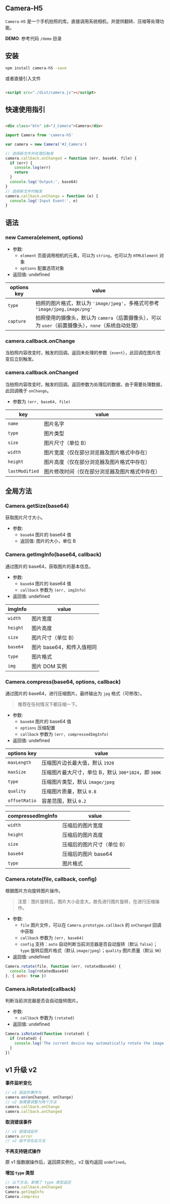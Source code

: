 ## Camera-H5

`Camera-H5` 是一个手机拍照的库。直接调用系统相机，并提供翻转、压缩等处理功能。

**DEMO**: 参考代码 `/demo` 目录

## 安装

```bash
npm install camera-h5 -save
```

或者直接引入文件

```html

<script src="./dist/camera.js"></script>
```

## 快速使用指引

```html

<div class="btn" id="J_Camera">Camera</div>
```

```js
import Camera from 'camera-h5'

var camera = new Camera('#J_Camera')

// 选择新文件并处理后触发
camera.callback.onChanged = function (err, base64, file) {
  if (err) {
    console.log(err)
    return
  }
  console.log('Output:', base64)
}
// 选择新文件时触发
camera.callback.onChange = function (e) {
  console.log('Input Event:', e)
}
```

## 语法

### new Camera(element, options)

* 参数:
    * `element` 页面调用相机的元素，可以为 `string`，也可以为 `HTMLElement` 对象
    * `options` 配置选项对象
* 返回值: undefined

| options key | value                                                         |
|-------------|---------------------------------------------------------------|
| `type`      | 拍照的图片格式，默认为 `'image/jpeg'`，多格式可参考 `'image/jpeg,image/png'`    |
| `capture`   | 拍照使用的摄像头，默认为 `camera`（后置摄像头），可以为 `user`（前置摄像头），`none`（系统自动处理） |

### camera.callback.onChange

当拍照内容改变时，触发的回调。返回未处理的参数（`event`），此回调在图片改变后立刻触发。

### camera.callback.onChanged

当拍照内容改变时，触发的回调。返回参数为处理后的数据，由于需要处理数据，此回调晚于 `onChange`。

* 参数为 `(err, base64, file)`

| key            | value                   |
|----------------|-------------------------|
| `name`         | 图片名字                    |
| `type`         | 图片类型                    |
| `size`         | 图片尺寸（单位 B）              |
| `width`        | 图片宽度（仅在部分浏览器及图片格式中存在）   |
| `height`       | 图片高度（仅在部分浏览器及图片格式中存在）   |
| `lastModified` | 图片修改时间（仅在部分浏览器及图片格式中存在） |

## 全局方法

### Camera.getSize(base64)

获取图片尺寸大小。

* 参数:
    * `base64` 图片的 base64 值
    * 返回值: 图片的大小，单位 B

### Camera.getImgInfo(base64, callback)

通过图片的 base64，获取图片的基本信息。

* 参数:
    * `base64` 图片的 base64 值
    * `callback` 参数为 `(err, imgInfo)`
* 返回值: undefined

| imgInfo  | value            |
|----------|------------------|
| `width`  | 图片宽度             |
| `height` | 图片高度             |
| `size`   | 图片尺寸（单位 B）       |
| `base64` | 图片 base64，和传入值相同 |
| `type`   | 图片格式             |
| `img`    | 图片 DOM 实例        |

### Camera.compress(base64, options, callback)

通过图片的 base64，进行压缩图片。最终输出为 `jpg` 格式（可修改）。

> 推荐在任何情况下都压缩一下。

* 参数:
    * `base64` 图片的 base64 值
    * `options` 压缩配置
    * `callback` 参数为 `(err, compressedImgInfo)`
* 返回值: undefined

| options key   | value                                |
|---------------|--------------------------------------|
| `maxLength`   | 压缩图片边长最大值，默认 `1920`                  |
| `maxSize`     | 压缩图片最大尺寸，单位 B，默认 `300*1024`，即 `300K` |
| `type`        | 压缩图片类型，默认 `image/jpeg`               |
| `quality`     | 压缩图片质量，默认 `0.8`                      |
| `offsetRatio` | 容差范围，默认 `0.2`                        |

| compressedImgInfo | value          |
|-------------------|----------------|
| `width`           | 压缩后的图片宽度       |
| `height`          | 压缩后的图片高度       |
| `size`            | 压缩后的图片尺寸（单位 B） |
| `base64`          | 压缩后的图片 base64  |
| `type`            | 图片格式           |

### Camera.rotate(file, callback, config)

根据图片方向旋转图片操作。

> 注意：图片旋转后，图片大小会变大。故先进行图片旋转，在进行压缩操作。

* 参数:
    * `file` 图片文件，可以在 `Camera.prototype.callback` 的 `onChanged` 回调中获取
    * `callback` 参数为 `(err, base64)`
    * `config` 支持：`auto` 自动判断当前浏览器是否自动旋转（默认 `false`）；`type`
      旋转后图片格式（默认 `image/jpeg`）；`quality` 图片质量（默认 `90`）
* 返回值: undefined

```js
Camera.rotate(file, function (err, rotatedBase64) {
  console.log(rotatedBase64)
}, { auto: true })
```

### Camera.isRotated(callback)

判断当前浏览器是否会自动旋转图片。

* 参数:
    * `callback` 参数为 `(rotated)`
* 返回值: undefined

```js
Camera.isRotated(function (rotated) {
  if (rotated) {
    console.log('The current device may automatically rotate the image.')
  }
})
```

## v1 升级 v2

**事件监听变化**

```js
// v1 版监听事件为
camera.on(onChanged, onChange)
// v2 版需要调整为两个方法
camera.callback.onChange
camera.callback.onChanged
```

**取消错误事件**

```js
// v1 版错误监听
camera.error
// v2 版不存在此方法
```

**不再支持链式操作**

原 v1 版数据操作后，返回原实例化，v2 版均返回 `undefined`。

**增加 `type` 类型**

```js
// 以下方法，新增了 type 类型返回
camera.callback.onChanged
Camera.getImgInfo
Camera.compress
```



